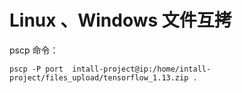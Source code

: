 # Linux 、Windows 文件互拷

pscp 命令：

```
pscp -P port  intall-project@ip:/home/intall-project/files_upload/tensorflow_1.13.zip .
```